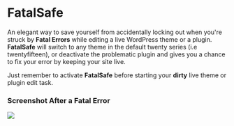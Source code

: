 # FatalSafe

An elegant way to save yourself from accidentally locking out when you're struck by **Fatal Errors** while editing a live WordPress theme or a plugin.  **FatalSafe** will switch to any theme in the default twenty series (i.e twentyfifteen), or deactivate the problematic plugin and gives you a chance to fix your error by keeping your site live.

Just remember to activate **FatalSafe** before starting your **dirty** live theme or plugin edit task.

### Screenshot After a Fatal Error

![](http://i.imgur.com/dHqoW9u.png)